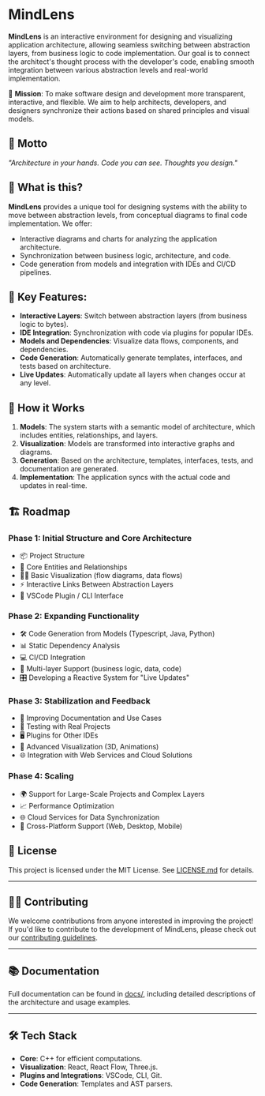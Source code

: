 # MindLens

**MindLens** is an interactive environment for designing and visualizing application architecture, allowing seamless switching between abstraction layers, from business logic to code implementation. Our goal is to connect the architect's thought process with the developer's code, enabling smooth integration between various abstraction levels and real-world implementation.

🔮 **Mission**: To make software design and development more transparent, interactive, and flexible. We aim to help architects, developers, and designers synchronize their actions based on shared principles and visual models.

## 🚀 Motto
_"Architecture in your hands. Code you can see. Thoughts you design."_

## 📖 What is this?

**MindLens** provides a unique tool for designing systems with the ability to move between abstraction levels, from conceptual diagrams to final code implementation. We offer:
- Interactive diagrams and charts for analyzing the application architecture.
- Synchronization between business logic, architecture, and code.
- Code generation from models and integration with IDEs and CI/CD pipelines.

## 🔑 Key Features:
- **Interactive Layers**: Switch between abstraction layers (from business logic to bytes).
- **IDE Integration**: Synchronization with code via plugins for popular IDEs.
- **Models and Dependencies**: Visualize data flows, components, and dependencies.
- **Code Generation**: Automatically generate templates, interfaces, and tests based on architecture.
- **Live Updates**: Automatically update all layers when changes occur at any level.

## 🔄 How it Works

1. **Models**: The system starts with a semantic model of architecture, which includes entities, relationships, and layers.
2. **Visualization**: Models are transformed into interactive graphs and diagrams.
3. **Generation**: Based on the architecture, templates, interfaces, tests, and documentation are generated.
4. **Implementation**: The application syncs with the actual code and updates in real-time.

## 🏗️ Roadmap

### Phase 1: Initial Structure and Core Architecture
- 📦 Project Structure
- 🔑 Core Entities and Relationships
- 🧑‍💻 Basic Visualization (flow diagrams, data flows)
- ⚡ Interactive Links Between Abstraction Layers
- 🔌 VSCode Plugin / CLI Interface

### Phase 2: Expanding Functionality
- 🛠️ Code Generation from Models (Typescript, Java, Python)
- 📊 Static Dependency Analysis
- 💻 CI/CD Integration
- 🚀 Multi-layer Support (business logic, data, code)
- 🎛️ Developing a Reactive System for "Live Updates"

### Phase 3: Stabilization and Feedback
- 📝 Improving Documentation and Use Cases
- 🧪 Testing with Real Projects
- 🖥️ Plugins for Other IDEs
- 🎨 Advanced Visualization (3D, Animations)
- 🌐 Integration with Web Services and Cloud Solutions

### Phase 4: Scaling
- 🌍 Support for Large-Scale Projects and Complex Layers
- 📈 Performance Optimization
- 🌐 Cloud Services for Data Synchronization
- 📲 Cross-Platform Support (Web, Desktop, Mobile)

## 📜 License

This project is licensed under the MIT License. See [LICENSE.md](LICENSE.md) for details.

---

## 👨‍💻 Contributing

We welcome contributions from anyone interested in improving the project! If you'd like to contribute to the development of MindLens, please check out our [contributing guidelines](CONTRIBUTING.md).

---

## 📚 Documentation

Full documentation can be found in [docs/](docs/), including detailed descriptions of the architecture and usage examples.

---

## 🛠️ Tech Stack

- **Core**: С++ for efficient computations.
- **Visualization**: React, React Flow, Three.js.
- **Plugins and Integrations**: VSCode, CLI, Git.
- **Code Generation**: Templates and AST parsers.

<!-- ---

## 💬 Get in Touch

- [GitHub Issues](https://github.com/your-repo/issues)
- [Discord](https://discord.com/invite/your-link) - for questions and discussions
- [Twitter](https://twitter.com/your-handle) - for news and updates

---

## 📈 Statistics

[![MindLens Analytics](https://img.shields.io/github/stars/your-repo)](https://github.com/your-repo)
[![MindLens License](https://img.shields.io/github/license/your-repo)](https://github.com/your-repo) -->
